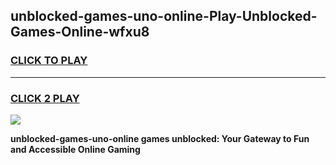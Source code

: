 
## unblocked-games-uno-online-Play-Unblocked-Games-Online-wfxu8
<h3>
<a href="https://premium76.site?title=unblocked-games-uno-online&ref=25A">CLICK TO PLAY</a></h3>
<hr>

<h3>
<a href="https://premium76.site?title=unblocked-games-uno-online&ref=25A">CLICK 2 PLAY</a>
  
</h3>

<a href="https://premium76.site?title=unblocked-games-uno-online&ref=25A"><img src="https://clearcache.store/games.png"></a>


**unblocked-games-uno-online games unblocked: Your Gateway to Fun and Accessible Online Gaming**
